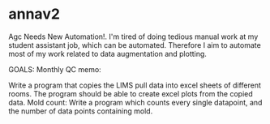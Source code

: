 # annav2
Agc Needs New Automation!. I'm tired of doing tedious manual work at my student assistant job, which can be automated. Therefore I aim to automate most of my work related to data augmentation and plotting.

GOALS: Monthly QC memo:

Write a program that copies the LIMS pull data into excel sheets of different rooms.
The program should be able to create excel plots from the copied data. Mold count:
Write a program which counts every single datapoint, and the number of data points containing mold.